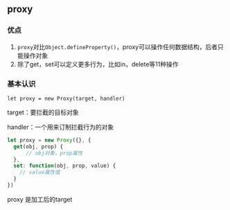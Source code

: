 ## proxy

### 优点

1. `proxy`对比`Object.defineProperty()`，proxy可以操作任何数据结构，后者只能操作对象
2. 除了get，set可以定义更多行为，比如in，delete等11种操作

### 基本认识

`let proxy = new Proxy(target, handler)`

target：要拦截的目标对象

handler：一个用来订制拦截行为的对象

```js
let proxy = new Proxy({}, {
  get(obj, prop) {
      // obj对象，prop属性
  },
  set: function(obj, prop, value) {
	// value属性值
  }
})
```



proxy 是加工后的target